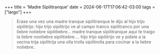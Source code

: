 +++
title = 'Madre Sipilitranque'
date = 2024-06-17T17:06:42-03:00
tags = ["largo"]
+++

> Erase una vez una madre tranque sipilitranque le dijo al hijo trijo sipilitrijo: hijo trijo sipilitrijo ve al campo tranco sipilitranco por una liebre notiebre sipilitiebre… madre tranque sipilitranque aqui te traigo la liebre nootiebre sipilitiebre…. hijo trijo sipilitrijo ve y pidele a la vecina trija sipilitrija una olla trolla sipilitrolla para cocinar a la liebre notiebre..

<!--more-->
